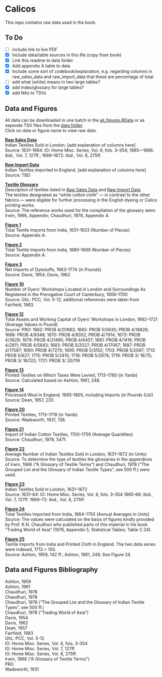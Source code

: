 # Calicos

This repo contains raw data used in the book.

## To Do
- [ ] include link to live PDF
- [x] Include data/table sources in this file (copy from book)
- [x] Link this readme to data folder
- [x] Add appendix A table to data
- [x] Include some sort of codebook/explanation, e.g. regarding columns in raw_sales_data and raw_import_data that these are percentage of total
- [ ] add what (white) means in two large tables?
- [x] add index/glossary for large tables?
- [x] add NAs to TSVs

## Data and Figures
All data can be downloaded in one batch in the [all_figures.RData](https://github.com/fabianaiolfi/calicos/blob/main/data/all_figures.RData) or as seperate TSV files from the [data folder](https://github.com/fabianaiolfi/calicos/tree/main/data).  
Click on data or figure name to view raw data. 

**[Raw Sales Data](https://github.com/fabianaiolfi/calicos/blob/main/data/raw_sales_data.tsv)**  
Indian Textiles Sold in London. [add explanation of columns here]  
Source: 1631–1664: IO: Home Misc. Series, Vol. 6, fols. 3–354; 1665—1666: ibid., Vol. 7, 127ff.; 1669–1672: ibid., Vol. 8, 275ff.

**[Raw Import Data](https://github.com/fabianaiolfi/calicos/blob/main/data/raw_import_data.tsv)**  
Indian Textiles imported to England.	[add explanation of columns here]  
Source: TBD

**[Textile Glossary](https://github.com/fabianaiolfi/calicos/blob/main/data/textile_glossary.tsv)**  
Description of textiles listed in [Raw Sales Data](https://github.com/fabianaiolfi/calicos/blob/main/data/raw_sales_data.tsv) and [Raw Import Data](https://github.com/fabianaiolfi/calicos/blob/main/data/raw_import_data.tsv).  
The textiles designated as “white cotton cloth” — in contrast to the other fabrics — were eligible for further processing in the English dyeing or Calico printing works.  
Source: The reference works used for the compilation of the glossary were: Irwin, 1966, Appendix; Chaudhuri, 1978, Appendix 4.


**[Figure 1](https://github.com/fabianaiolfi/calicos/blob/main/data/figure_1.tsv)**  
Total Textile Imports from India, 1631–1633 (Number of Pieces)  
Source: Appendix A.  

**[Figure 2](https://github.com/fabianaiolfi/calicos/blob/main/data/figure_1.tsv)**  
Total Textile Imports from India, 1680–1689 (Number of Pieces)  
Source: Appendix A.  

**[Figure 3](https://github.com/fabianaiolfi/calicos/blob/main/data/figure_3.tsv)**  
Net Imports of Dyestuffs, 1663–1774 (in Pounds)  
Source: Davis, 1954; Davis, 1962.  

**[Figure 10](https://github.com/fabianaiolfi/calicos/blob/main/data/figure_10.tsv)**  
Number of Dyers’ Workshops Located in London and Surroundings As Registered in the Prerogative Court of Canterbury, 1606–1700  
Source: GhL: PCC, Vol. 5-12, additional references were taken from Fairfield, 1983.  

**[Figure 12](https://github.com/fabianaiolfi/calicos/blob/main/data/figure_12.tsv)**  
Total Assets and Working Capital of Dyers’ Workshops in London, 1662–1721 (Average Values in Pound)  
Source: PRO: 1662: PROB 4/20983; 1665: PROB 5/5630; PROB 4/18826; 1668: PROB 4/9348; 1670: PROB 4/8352; PROB 4/7914; 1673: PROB 4/3629; 1679: PROB 4/21495; PROB 4/6457; 1681: PROB 4/1419; PROB 4/2811; PROB 4/5843; 1683: PROB 5/2027; PROB 4/17067; 1687: PROB 4/17587; 1690: PROB 4/7270; 1695: PROB 5/3152; 1703: PROB 5/2097; 1713: PROB 5/627; 1715: PROB 5/3410; 1718: PROB 5/2674; 1719: PROB 3/ 18/75; PROB 3/ 18/122; 1721: PROB 3/ 20/119  

**[Figure 13](https://github.com/fabianaiolfi/calicos/blob/main/data/figure_13.tsv)**  
Printed Textiles on Which Taxes Were Levied, 1713–1760 (in Yards)  
Source: Calculated based on Ashton, 1961, 248.  

**[Figure 14](https://github.com/fabianaiolfi/calicos/blob/main/data/figure_14.tsv)**  
Processed Wool in England, 1695–1805, including Imports (in Pounds (Lb))  
Source: Dean, 1957, 220.  

**[Figure 20](https://github.com/fabianaiolfi/calicos/blob/main/data/figure_20.tsv)**  
Printed Textiles, 1713–1719 (in Yards)  
Source: Wadsworth, 1931, 138.  

**[Figure 21](https://github.com/fabianaiolfi/calicos/blob/main/data/figure_21.tsv)**  
Import of Indian Cotton Textiles, 1700–1759 (Average Quantities)  
Source: Chaudhuri, 1978, 547f.  

**[Figure 22](https://github.com/fabianaiolfi/calicos/blob/main/data/figure_22.tsv)**  
Average Number of Indian Textiles Sold in London, 1631–1672 (in Units)  
Source: To determine the type of textiles the glossaries in the appendices of Irwin, 1966 (“A Glossary of Textile Terms”) and Chaudhuri, 1978 (“The Grouped List and the Glossary of Indian Textile Types”, see 500 ff.) were used.  

**[Figure 23](https://github.com/fabianaiolfi/calicos/blob/main/data/figure_23.tsv)**  
Indian Textiles Sold in London, 1631–1672  
Source: 1631–64: IO: Home Misc. Series, Vol. 6, fols. 3–354 1665–66: ibid., Vol. 7, 127ff. 1669–72: ibid., Vol. 8, 275ff.  

**[Figure 24](https://github.com/fabianaiolfi/calicos/blob/main/data/figure_24.tsv)**  
Total Textiles Imported from India, 1664–1750 (Annual Averages in Units)  
Source: The values were calculated on the basis of figures kindly provided by Prof. K.N. Chaudhuri who published parts of this material in his book “Trading World of Asia” (1978, Appendix 5, Statistical Tables; Table C.24).  

**[Figure 25](https://github.com/fabianaiolfi/calicos/blob/main/data/figure_25.tsv)**  
Textile Imports from India and Printed Cloth in England. The two data series were indexed, 1713 = 100.  
Source: Ashton, 1959, 142 ff.; Ashton, 1961, 248; See Figure 24.   

## Data and Figures Bibliography
Ashton, 1959  
Ashton, 1961  
Chaudhuri, 1978  
Chaudhuri, 1978  
Chaudhuri, 1978 (“The Grouped List and the Glossary of Indian Textile Types”, see 500 ff.)  
Chaudhuri, 1978 (“Trading World of Asia”)  
Davis, 1954  
Davis, 1962  
Dean, 1957  
Fairfield, 1983  
GhL: PCC, Vol. 5-12  
IO: Home Misc. Series, Vol. 6, fols. 3–354  
IO: Home Misc. Series, Vol. 7, 127ff.  
IO: Home Misc. Series, Vol. 8, 275ff.  
Irwin, 1966 (“A Glossary of Textile Terms”)  
PRO  
Wadsworth, 1931  
